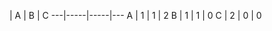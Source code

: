    |  A  |  B  |  C
---|-----|-----|---
A  |  1  |  1  |  2
B  |  1  |  1  |  0
C  |  2  |  0  |  0
